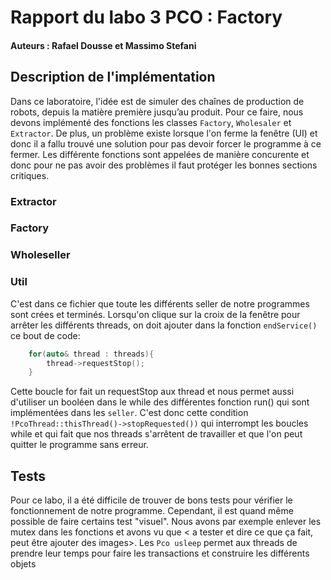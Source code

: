 # Rapport du labo 3 PCO : Factory

#### Auteurs : Rafael Dousse et Massimo Stefani

## Description de l'implémentation

Dans ce laboratoire, l'idée est de simuler des chaînes de production de robots, depuis la matière première jusqu’au
produit. Pour ce faire, nous devons implémenté des fonctions les classes `Factory`, `Wholesaler` et `Extractor`. De plus, un problème existe lorsque l'on ferme la fenêtre (UI) et donc il a fallu trouvé une solution pour pas devoir forcer le programme à ce fermer. Les différente fonctions sont appelées de manière concurente et donc pour ne pas avoir des problèmes il faut protéger les bonnes sections critiques.

### Extractor

### Factory

### Wholeseller

### Util
C'est dans ce fichier que toute les différents seller de notre programmes sont crées et terminés. Lorsqu'on clique sur la croix de la fenêtre pour arrêter les différents threads, on doit ajouter dans la fonction `endService()` ce bout de code:
```c++
    for(auto& thread : threads){
        thread->requestStop();
    }
```
Cette boucle for fait un requestStop aux thread et nous permet aussi d'utiliser un booléen dans le while des différentes fonction run() qui sont implémentées dans les `seller`. C'est donc cette condition `!PcoThread::thisThread()->stopRequested())` qui interrompt les boucles while et qui fait que nos threads s'arrêtent de travailler et que l'on peut quitter le programme sans erreur.

## Tests
Pour ce labo, il a été difficile de trouver de bons tests pour vérifier le fonctionnement de notre programme. Cependant, il est quand même possible de faire certains test "visuel". Nous avons par exemple enlever les mutex dans les fonctions et avons vu que < a tester et dire ce que ça fait, peut être ajouter des images>.
Les `Pco usleep` permet aux threads de prendre leur temps pour faire les transactions et construire les différents objets
